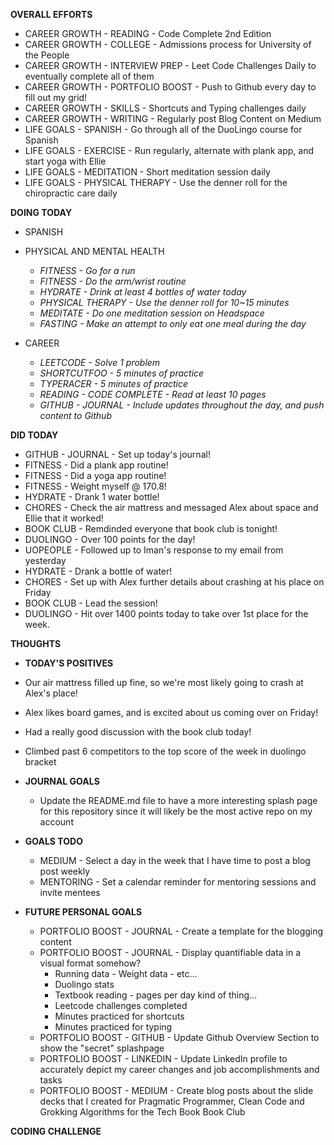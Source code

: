 **OVERALL EFFORTS**

- CAREER GROWTH - READING - Code Complete 2nd Edition
- CAREER GROWTH - COLLEGE - Admissions process for University of the People
- CAREER GROWTH - INTERVIEW PREP - Leet Code Challenges Daily to eventually complete all of them
- CAREER GROWTH - PORTFOLIO BOOST - Push to Github every day to fill out my grid!
- CAREER GROWTH - SKILLS - Shortcuts and Typing challenges daily
- CAREER GROWTH - WRITING - Regularly post Blog Content on Medium
- LIFE GOALS - SPANISH - Go through all of the DuoLingo course for Spanish
- LIFE GOALS - EXERCISE - Run regularly, alternate with plank app, and start yoga with Ellie
- LIFE GOALS - MEDITATION - Short meditation session daily
- LIFE GOALS - PHYSICAL THERAPY - Use the denner roll for the chiropractic care daily

**DOING TODAY**

- SPANISH

  <!-- - _DUOLINGO - Get at least 100 points_ -->

- PHYSICAL AND MENTAL HEALTH

  - _FITNESS - Go for a run_
  - _FITNESS - Do the arm/wrist routine_
    <!-- - _FITNESS - Plank app_ -->
    <!-- - _FITNESS - Yoga app_ -->
    <!-- - _FITNESS - Weigh myself on the weight tracking app_ -->
  - _HYDRATE - Drink at least 4 bottles of water today_
  - _PHYSICAL THERAPY - Use the denner roll for 10~15 minutes_
  - _MEDITATE - Do one meditation session on Headspace_
  - _FASTING - Make an attempt to only eat one meal during the day_

- CAREER

  - _LEETCODE - Solve 1 problem_
  - _SHORTCUTFOO - 5 minutes of practice_
  - _TYPERACER - 5 minutes of practice_
  <!-- - _UOPEOPLE - Follow up on responses from UoPeople staff_ -->
  - _READING - CODE COMPLETE - Read at least 10 pages_
  <!-- - _GITHUB - JOURNAL - Set up the daily journal, and push to Github_ -->
  - _GITHUB - JOURNAL - Include updates throughout the day, and push content to Github_

**DID TODAY**

- GITHUB - JOURNAL - Set up today's journal!
- FITNESS - Did a plank app routine!
- FITNESS - Did a yoga app routine!
- FITNESS - Weight myself @ 170.8!
- HYDRATE - Drank 1 water bottle!
- CHORES - Check the air mattress and messaged Alex about space and Ellie that it worked!
- BOOK CLUB - Remdinded everyone that book club is tonight!
- DUOLINGO - Over 100 points for the day!
- UOPEOPLE - Followed up to Iman's response to my email from yesterday
- HYDRATE - Drank a bottle of water!
- CHORES - Set up with Alex further details about crashing at his place on Friday
- BOOK CLUB - Lead the session!
- DUOLINGO - Hit over 1400 points today to take over 1st place for the week.

**THOUGHTS**

- **TODAY'S POSITIVES**

- Our air mattress filled up fine, so we're most likely going to crash at Alex's place!
- Alex likes board games, and is excited about us coming over on Friday!
- Had a really good discussion with the book club today!
- Climbed past 6 competitors to the top score of the week in duolingo bracket

- **JOURNAL GOALS**

  - Update the README.md file to have a more interesting splash page for this repository since it will likely be the most active repo on my account

- **GOALS TODO**

  - MEDIUM - Select a day in the week that I have time to post a blog post weekly
  - MENTORING - Set a calendar reminder for mentoring sessions and invite mentees

- **FUTURE PERSONAL GOALS**
  - PORTFOLIO BOOST - JOURNAL - Create a template for the blogging content
  - PORTFOLIO BOOST - JOURNAL - Display quantifiable data in a visual format somehow?
    - Running data - Weight data - etc...
    - Duolingo stats
    - Textbook reading - pages per day kind of thing...
    - Leetcode challenges completed
    - Minutes practiced for shortcuts
    - Minutes practiced for typing
  - PORTFOLIO BOOST - GITHUB - Update Github Overview Section to show the "secret" splashpage
  - PORTFOLIO BOOST - LINKEDIN - Update LinkedIn profile to accurately depict my career changes and job accomplishments and tasks
  - PORTFOLIO BOOST - MEDIUM - Create blog posts about the slide decks that I created for Pragmatic Programmer, Clean Code and Grokking Algorithms for the Tech Book Book Club

**CODING CHALLENGE**

```js

```
